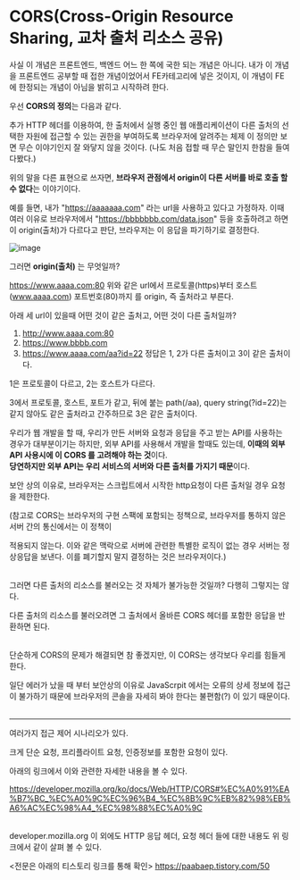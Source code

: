 <h1>CORS(Cross-Origin Resource Sharing, 교차 출처 리소스 공유)</h1>
사실 이 개념은 프론트엔드, 백엔드 어느 한 쪽에 국한 되는 개념은 아니다.    
내가 이 개념을 프론트엔드 공부할 때 접한 개념이었어서 FE카테고리에 넣은 것이지, 이 개념이 FE에 한정되는 개념이 아님을 밝히고 시작하려 한다.   



우선 **CORS의 정의**는 다음과 같다.

추가 HTTP 헤더를 이용하여, 한 출처에서 실행 중인 웹 애플리케이션이 다른 출처의 선택한 자원에 접근할 수 있는 권한을 부여하도록 브라우저에 알려주는 체제
이 정의만 보면 무슨 이야기인지 잘 와닿지 않을 것이다. (나도 처음 접할 때 무슨 말인지 한참을 들여다봤다.)

위의 말을 다른 표현으로 쓰자면, **브라우저 관점에서 origin이 다른 서버를 바로 호출 할 수 없다**는 이야기이다.   
 
예를 들면, 내가 "https://aaaaaaa.com" 라는 url을 사용하고 있다고 가정하자. 이때 여러 이유로 브라우저에서 "https://bbbbbbb.com/data.json" 등을 호출하려고 하면 이 origin(출처)가 다르다고 판단, 브라우저는 이 응답을 파기하기로 결정한다.

![image](https://user-images.githubusercontent.com/55613591/157040702-19bbb1fd-e2a4-4c71-9e6c-e84f4bc247ec.png)



그러면 **origin(출처)** 는 무엇일까?

https://www.aaaa.com:80
위와 같은 url에서 프로토콜(https)부터 호스트(www.aaaa.com) 포트번호(80)까지 를 origin, 즉 출처라고 부른다.   



아래 세 url이 있을때 어떤 것이 같은 출처고, 어떤 것이 다른 출처일까?

1. http://www.aaaa.com:80
2. https://www.bbbb.com
3. https://www.aaaa.com/aa?id=22
정답은 1, 2가 다른 출처이고 3이 같은 출처이다.

1은 프로토콜이 다르고, 2는 호스트가 다르다.

3에서 프로토콜, 호스트, 포트가 같고, 뒤에 붙는 path(/aa), query string(?id=22)는 같지 않아도 같은 출처라고 간주하므로 3은 같은 출처이다.   



우리가 웹 개발을 할 때, 우리가 만든 서버와 요청과 응답을 주고 받는 API를 사용하는 경우가 대부분이기는 하지만, 
외부 API를 사용해서 개발을 할때도 있는데, **이때의 외부 API 사용시에 이 CORS 를 고려해야 하는 것**이다.   
**당연하지만 외부 API는 우리 서비스의 서버와 다른 출처를 가지기 때문**이다.   



보안 상의 이유로, 브라우저는 스크립트에서 시작한 http요청이 다른 출처일 경우 요청을 제한한다.

(참고로 CORS는 브라우저의 구현 스팩에 포함되는 정책으로, 브라우저를 통하지 않은 서버 간의 통신에서는 이 정책이

적용되지 않는다. 이와 같은 맥락으로 서버에 관련한 특별한 로직이 없는 경우 서버는 정상응답을 보낸다. 이를 폐기할지 말지 결정하는 것은 브라우저이다.)<br><br>



그러면 다른 출처의 리소스를 불러오는 것 자체가 불가능한 것일까? 다행히 그렇지는 않다.

다른 출처의 리소스를 불러오려면 그 출처에서 올바른 CORS 헤더를 포함한 응답을 반환하면 된다.   <br><br>



단순하게 CORS의 문제가 해결되면 참 좋겠지만, 이 CORS는 생각보다 우리를 힘들게 한다.

일단 에러가 났을 때 부터 보안상의 이유로 JavaScrpit 에서는 오류의 상세 정보에 접근이 불가하기 때문에 브라우저의 콘솔을 자세히 봐야 한다는 불편함(?) 이 있기 때문이다.<br><br>

<hr>

여러가지 접근 제어 시나리오가 있다.

크게 단순 요청, 프리플라이트 요청, 인증정보를 포함한 요청이 있다.

아래의 링크에서 이와 관련한 자세한 내용을 볼 수 있다.

https://developer.mozilla.org/ko/docs/Web/HTTP/CORS#%EC%A0%91%EA%B7%BC_%EC%A0%9C%EC%96%B4_%EC%8B%9C%EB%82%98%EB%A6%AC%EC%98%A4_%EC%98%88%EC%A0%9C <br><br>


developer.mozilla.org
이 외에도 HTTP 응답 헤더, 요청 헤더 들에 대한 내용도 위 링크에서 같이 살펴 볼 수 있다.

<전문은 아래의 티스토리 링크를 통해 확인>
https://paabaep.tistory.com/50

